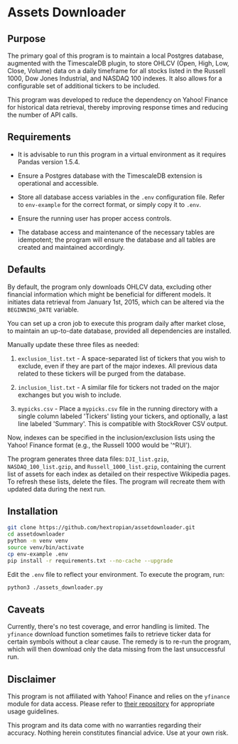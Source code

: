 # Assets Downloader

## Purpose
The primary goal of this program is to maintain a local Postgres database, augmented with the TimescaleDB plugin, to store OHLCV (Open, High, Low, Close, Volume) data on a daily timeframe for all stocks listed in the Russell 1000, Dow Jones Industrial, and NASDAQ 100 indexes. It also allows for a configurable set of additional tickers to be included.

This program was developed to reduce the dependency on Yahoo! Finance for historical data retrieval, thereby improving response times and reducing the number of API calls.

## Requirements

- It is advisable to run this program in a virtual environment as it requires Pandas version 1.5.4.
  
- Ensure a Postgres database with the TimescaleDB extension is operational and accessible.
  
- Store all database access variables in the `.env` configuration file. Refer to `env-example` for the correct format, or simply copy it to `.env`.
  
- Ensure the running user has proper access controls.
  
- The database access and maintenance of the necessary tables are idempotent; the program will ensure the database and all tables are created and maintained accordingly.

## Defaults
By default, the program only downloads OHLCV data, excluding other financial information which might be beneficial for different models. It initiates data retrieval from January 1st, 2015, which can be altered via the `BEGINNING_DATE` variable.

You can set up a cron job to execute this program daily after market close, to maintain an up-to-date database, provided all dependencies are installed.

Manually update these three files as needed:

1. `exclusion_list.txt` - A space-separated list of tickers that you wish to exclude, even if they are part of the major indexes. All previous data related to these tickers will be purged from the database.

2. `inclusion_list.txt` - A similar file for tickers not traded on the major exchanges but you wish to include.

3. `mypicks.csv` - Place a `mypicks.csv` file in the running directory with a single column labeled 'Tickers' listing your tickers, and optionally, a last line labeled 'Summary'. This is compatible with StockRover CSV output.

Now, indexes can be specified in the inclusion/exclusion lists using the Yahoo! Finance format (e.g., the Russell 1000 would be '^RUI').

The program generates three data files: `DJI_list.gzip`, `NASDAQ_100_list.gzip`, and `Russell_1000_list.gzip`, containing the current list of assets for each index as detailed on their respective Wikipedia pages. To refresh these lists, delete the files. The program will recreate them with updated data during the next run.

## Installation

```bash
git clone https://github.com/hextropian/assetdownloader.git
cd assetdownloader
python -m venv venv
source venv/bin/activate
cp env-example .env
pip install -r requirements.txt --no-cache --upgrade
```

Edit the `.env` file to reflect your environment.
To execute the program, run:

```bash
python3 ./assets_downloader.py
```

## Caveats

Currently, there's no test coverage, and error handling is limited. The `yfinance` download function sometimes fails to retrieve ticker data for certain symbols without a clear cause. The remedy is to re-run the program, which will then download only the data missing from the last unsuccessful run.

## Disclaimer

This program is not affiliated with Yahoo! Finance and relies on the `yfinance` module for data access. Please refer to [their repository](https://github.com/ranaroussi/yfinance) for appropriate usage guidelines.

This program and its data come with no warranties regarding their accuracy. Nothing herein constitutes financial advice. Use at your own risk.
